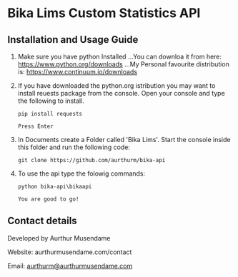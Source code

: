 # Bika Lims Custom Statistics API

## Installation and Usage Guide

1. Make sure you have python Installed
...You can downloa it from here: https://www.python.org/downloads
...My Personal favourite distribution is: https://www.continuum.io/downloads

2. If you have downloaded the python.org istribution you may want to install reuests package from the console. Open your console and type the following to install.

	```
	pip install requests
	
	Press Enter
	```

3. In Documents create a Folder called 'Bika Lims'. Start the console inside this folder and run the following code:
	```
	git clone https://github.com/aurthurm/bika-api
	````
4. To use the api type the folowig commands:
	```
	python bika-api\bikaapi
	
	You are good to go!
	```


## Contact details

Developed by Aurthur Musendame

Website: aurthurmusendame.com/contact

Email: aurthurm@aurthurmusendame.com
